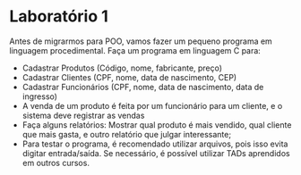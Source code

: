 # Laboratório 1

Antes de migrarmos para POO, vamos fazer um pequeno programa em linguagem procedimental. Faça um programa em linguagem C para:

- Cadastrar Produtos (Código, nome, fabricante, preço)
- Cadastrar Clientes (CPF, nome, data de nascimento, CEP)
- Cadastrar Funcionários (CPF, nome, data de nascimento, data de ingresso)
- A venda de um produto é feita por um funcionário para um cliente, e o sistema deve registrar as vendas
- Faça alguns relatórios: Mostrar qual produto é mais vendido, qual cliente que mais gasta, e outro relatório que julgar interessante;
- Para testar o programa, é recomendado utilizar arquivos, pois isso evita digitar entrada/saída. Se necessário, é possível utilizar TADs aprendidos em outros cursos.